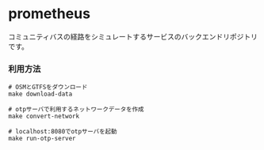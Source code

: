 # prometheus

コミュニティバスの経路をシミュレートするサービスのバックエンドリポジトリです。

### 利用方法
```
# OSMとGTFSをダウンロード
make download-data

# otpサーバで利用するネットワークデータを作成
make convert-network

# localhost:8080でotpサーバを起動
make run-otp-server
```